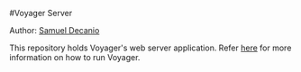 #Voyager Server

Author: [Samuel Decanio](mailto:samuel.decanio928@myci.csuci.edu)

This repository holds Voyager's web server application. Refer [here](https://github.com/michaelsoltys/voyager-manual) for more information on how to run Voyager.